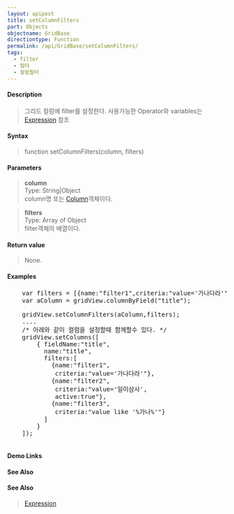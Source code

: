 ```yaml
---
layout: apipost
title: setColumnFilters
part: Objects
objectname: GridBase
directiontype: Function
permalink: /api/GridBase/setColumnFilters/
tags:
  - filter
  - 필터
  - 컬럼필터
---
```



#### Description

> 그리드 컬럼에 filter를 설정한다.
> 사용가능한 Operator와 variables는 [Expression](http://demo.realgrid.com/Demo/ExpressionConcept) 참조

#### Syntax

> function setColumnFilters(column, filters)

#### Parameters

> **column**  
> Type: String\|Object  
> column명 또는 [Column](/api/types/DataColumn/)객체이다.  

> **filters**  
> Type: Array of Object  
> filter객체의 배열이다.  

#### Return value

> None.

#### Examples 

<pre class="prettyprint">
    var filters = [{name:"filter1",criteria:"value='가나다라'"},{name:"filter2",criteria:"value='가나다라'", active:true}];
    var aColumn = gridView.columnByField("title");

    gridView.setColumnFilters(aColumn,filters);
    ....
    /* 아래와 같이 컬럼을 설정할때 함께할수 있다. */
    gridView.setColumns([
        { fieldName:"title", 
          name:"title",
          filters:[
            {name:"filter1",
             criteria:"value='가나다라'"},
            {name:"filter2",
             criteria:"value='일이삼사',
             active:true"},
            {name:"filter3",
             criteria:"value like '%가나%'"}
          ]
        }
    ]);

</pre>

#### Demo Links
#### See Also

#### See Also
> [Expression](http://demo.realgrid.com/Demo/ExpressionConcept)